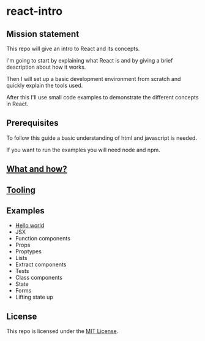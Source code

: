 # react-intro

## Mission statement

This repo will give an intro to React and its concepts.

I'm going to start by explaining what React is and by giving a brief description about how it works.

Then I will set up a basic development environment from scratch and quickly explain the tools used.

After this I'll use small code examples to demonstrate the different concepts in React.

## Prerequisites

To follow this guide a basic understanding of html and javascript is needed.

If you want to run the examples you will need node and npm.

## [What and how?](whathow)

## [Tooling](tooling)

## Examples

* [Hello world](examples/01helloworld)
* JSX
* Function components
* Props
* Proptypes
* Lists
* Extract components
* Tests
* Class components
* State
* Forms
* Lifting state up

## License

This repo is licensed under the [MIT License](http://www.opensource.org/licenses/mit-license.php).